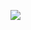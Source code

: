 ![](https://github-readme-stats.vercel.app/api?username=jonathanguven&hide=contribs,issues&theme=dracula&hide_rank=true)

